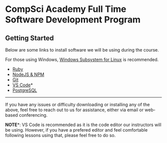 # CompSci Academy Full Time Software Development Program


## Getting Started

Below are some links to install software we will be using during the course. 

For those using Windows, [Windows Subsystem for Linux](https://docs.microsoft.com/en-us/windows/wsl/install-win10) is recommended. 

* [Ruby](https://www.ruby-lang.org/en/documentation/installation/)
* [NodeJS & NPM](https://docs.npmjs.com/downloading-and-installing-node-js-and-npm)
* [Git](https://git-scm.com/book/en/v2/Getting-Started-Installing-Git)
* [VS Code](https://code.visualstudio.com/)*
* [PostgreSQL](https://www.postgresql.org/download/)

---
If you have any issues or difficulty downloading or installing any of the above, feel free to reach out to us for assistance, either via email or web-based conferencing.

**NOTE***: VS Code is recommended as it is the code editor our instructors will be using. However, if you have a prefered editor and feel comfortable following lessons using that, please feel free to do so.

